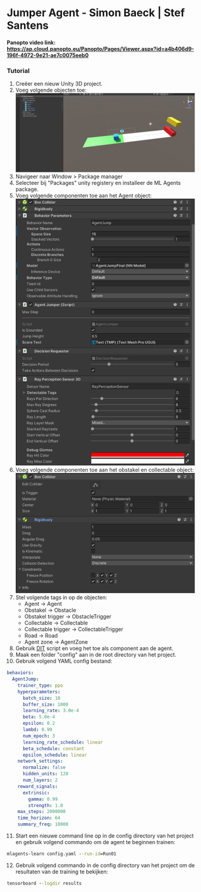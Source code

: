 # Jumper Agent - Simon Baeck | Stef Santens

#### Panopto video link: https://ap.cloud.panopto.eu/Panopto/Pages/Viewer.aspx?id=a4b406d9-196f-4972-9e21-ae7c0075eeb0

### Tutorial
1. Creëer een nieuw Unity 3D project.
2. Voeg volgende objecten toe:
![Image1](/images/img1.png)
3. Navigeer naar Window > Package manager
4. Selecteer bij "Packages" unity registery en installeer de ML Agents package.
5. Voeg volgende componenten toe aan het Agent object:
![Image2](/images/img2.png)
6. Voeg volgende componenten toe aan het obstakel en collectable object:
![Image3](/images/img3.png)
8. Stel volgende tags in op de objecten:
    - Agent -> Agent
    - Obstakel -> Obstacle
    - Obstakel trigger -> ObstacleTrigger
    - Collectable -> Collectable
    - Collectable trigger -> CollectableTrigger
    - Road -> Road
    - Agent zone -> AgentZone
9. Gebruik [DIT](https://github.com/AP-IT-GH/jumper-assignment-simonbaeck-stefsantens/blob/main/Assets/Scripts/AgentJumper.cs) script en voeg het toe als component aan de agent.
10. Maak een folder "config" aan in de root directory van het project.
11. Gebruik volgend YAML config bestand:
```yaml 
behaviors:
  AgentJump:
    trainer_type: ppo
    hyperparameters:
      batch_size: 10
      buffer_size: 1000
      learning_rate: 3.0e-4
      beta: 5.0e-4
      epsilon: 0.2
      lambd: 0.99
      num_epoch: 3
      learning_rate_schedule: linear
      beta_schedule: constant
      epsilon_schedule: linear
    network_settings:
      normalize: false
      hidden_units: 128
      num_layers: 2
    reward_signals:
      extrinsic:
        gamma: 0.99
        strength: 1.0
    max_steps: 2000000
    time_horizon: 64
    summary_freq: 10000
```
11. Start een nieuwe command line op in de config directory van het project en gebruik volgend commando om de agent te beginnen trainen:
```cmd
mlagents-learn config.yaml --run-id=Run01
```
12. Gebruik volgend commando in de config directory van het project om de resultaten van de training te bekijken:
```cmd
tensorboard --logdir results
```
